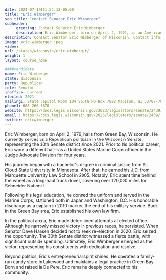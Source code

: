 ```yaml
---
date: 2024-07-15T11:54:12-05:00
title: "Eric Wimberger"
seo_title: "contact Senator Eric Wimberger"
subheader:
     greeting: Contact Senator Eric Wimberger
     description: Eric Wimberger, born on April 2, 1979, is an American politician affiliated with the Republican Party. He is a member of the Wisconsin State Senate, representing District 30. He assumed office on January 4, 2021.
description: Contact Senator Eric Wimberger of Wisconsin. Contact information for Eric Wimberger includes email address, phone number, and mailing address.
image: eric-wimberger.jpeg
video:
url: /states/wisconsin/eric-wimberger/
weight: 1
layout: course_home

####candidate
name: Eric Wimberger
state: Wisconsin
party: Republican
role: Senator
inoffice: current
elected: 2021
mailing1: State Capitol Room 104 South PO Box 7882 Madison, WI 53707-7882
phone1: 608-266-5670
website: https://docs.legis.wisconsin.gov/2023/legislators/senate/2439/
email : https://docs.legis.wisconsin.gov/2023/legislators/senate/2439/
twitter: ericwimberger
---
```

Eric Wimberger, born on April 2, 1979, hails from Green Bay, Wisconsin. He currently serves as a Republican politician in the Wisconsin Senate, representing the 30th Senate district since 2021. Prior to his political career, Eric wore a different hat—as a United States Marine Corps officer in the Judge Advocate Division for four years.

His journey began with a bachelor's degree in criminal justice from St. Cloud State University in Minnesota. After that, he earned his J.D. from Marquette University Law School in 2005. Notably, Eric spent time behind the wheel as a long-haul truck driver, covering over 120,000 miles for Schneider National.

Following his legal education, he donned the uniform and served in the Marine Corps, stationed both in Japan and Washington, D.C. His honorable discharge as a captain in 2010 marked the end of his military service. Back in the Green Bay area, Eric established his own law firm.

In the political arena, Eric made determined attempts at elected office. Although he narrowly missed victory in previous races, he persisted. When Senator Dave Hansen decided not to seek re-election in 2020, Eric seized the opportunity. The 30th Senate district witnessed a fierce battle, with significant outside spending. Ultimately, Eric Wimberger emerged as the victor, representing his constituents with dedication and resolve.

Beyond politics, Eric's entrepreneurial spirit shines. He operates a family-run candy store in Lakewood and maintains a legal practice in Green Bay. Born and raised in De Pere, Eric remains deeply connected to his community.
